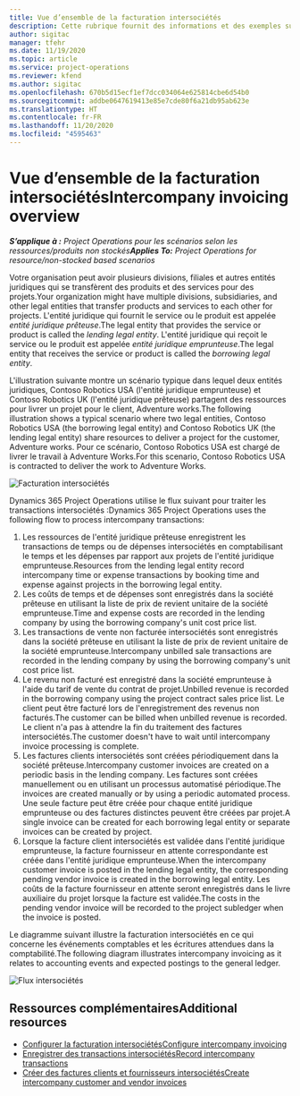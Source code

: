 ```yaml
---
title: Vue d’ensemble de la facturation intersociétés
description: Cette rubrique fournit des informations et des exemples sur la facturation intersociétés pour les projets.
author: sigitac
manager: tfehr
ms.date: 11/19/2020
ms.topic: article
ms.service: project-operations
ms.reviewer: kfend
ms.author: sigitac
ms.openlocfilehash: 670b5d15ecf1ef7dcc034064e625814cbe6d54b0
ms.sourcegitcommit: addbe0647619413e85e7cde80f6a21db95ab623e
ms.translationtype: HT
ms.contentlocale: fr-FR
ms.lasthandoff: 11/20/2020
ms.locfileid: "4595463"
---
```

# <a name="intercompany-invoicing-overview"></a><span data-ttu-id="0789e-103">Vue d’ensemble de la facturation intersociétés</span><span class="sxs-lookup"><span data-stu-id="0789e-103">Intercompany invoicing overview</span></span>

<span data-ttu-id="0789e-104">_**S’applique à :** Project Operations pour les scénarios selon les ressources/produits non stockés_</span><span class="sxs-lookup"><span data-stu-id="0789e-104">_**Applies To:** Project Operations for resource/non-stocked based scenarios_</span></span>

<span data-ttu-id="0789e-105">Votre organisation peut avoir plusieurs divisions, filiales et autres entités juridiques qui se transfèrent des produits et des services pour des projets.</span><span class="sxs-lookup"><span data-stu-id="0789e-105">Your organization might have multiple divisions, subsidiaries, and other legal entities that transfer products and services to each other for projects.</span></span> <span data-ttu-id="0789e-106">L'entité juridique qui fournit le service ou le produit est appelée *entité juridique prêteuse*.</span><span class="sxs-lookup"><span data-stu-id="0789e-106">The legal entity that provides the service or product is called the *lending legal entity*.</span></span> <span data-ttu-id="0789e-107">L'entité juridique qui reçoit le service ou le produit est appelée *entité juridique emprunteuse*.</span><span class="sxs-lookup"><span data-stu-id="0789e-107">The legal entity that receives the service or product is called the *borrowing legal entity*.</span></span>

<span data-ttu-id="0789e-108">L'illustration suivante montre un scénario typique dans lequel deux entités juridiques, Contoso Robotics USA (l'entité juridique emprunteuse) et Contoso Robotics UK (l'entité juridique prêteuse) partagent des ressources pour livrer un projet pour le client, Adventure works.</span><span class="sxs-lookup"><span data-stu-id="0789e-108">The following illustration shows a typical scenario where two legal entities, Contoso Robotics USA (the borrowing legal entity) and Contoso Robotics UK (the lending legal entity) share resources to deliver a project for the customer, Adventure works.</span></span> <span data-ttu-id="0789e-109">Pour ce scénario, Contoso Robotics USA est chargé de livrer le travail à Adventure Works.</span><span class="sxs-lookup"><span data-stu-id="0789e-109">For this scenario, Contoso Robotics USA is contracted to deliver the work to Adventure Works.</span></span>

![Facturation intersociétés](./media/IntercompanyScenario.png) 

<span data-ttu-id="0789e-111">Dynamics 365 Project Operations utilise le flux suivant pour traiter les transactions intersociétés :</span><span class="sxs-lookup"><span data-stu-id="0789e-111">Dynamics 365 Project Operations uses the following flow to process intercompany transactions:</span></span>

1. <span data-ttu-id="0789e-112">Les ressources de l'entité juridique prêteuse enregistrent les transactions de temps ou de dépenses intersociétés en comptabilisant le temps et les dépenses par rapport aux projets de l'entité juridique emprunteuse.</span><span class="sxs-lookup"><span data-stu-id="0789e-112">Resources from the lending legal entity record intercompany time or expense transactions by booking time and expense against projects in the borrowing legal entity.</span></span>
2. <span data-ttu-id="0789e-113">Les coûts de temps et de dépenses sont enregistrés dans la société prêteuse en utilisant la liste de prix de revient unitaire de la société emprunteuse.</span><span class="sxs-lookup"><span data-stu-id="0789e-113">Time and expense costs are recorded in the lending company by using the borrowing company's unit cost price list.</span></span>
3. <span data-ttu-id="0789e-114">Les transactions de vente non facturée intersociétés sont enregistrés dans la société prêteuse en utilisant la liste de prix de revient unitaire de la société emprunteuse.</span><span class="sxs-lookup"><span data-stu-id="0789e-114">Intercompany unbilled sale transactions are recorded in the lending company by using the borrowing company's unit cost price list.</span></span>
4. <span data-ttu-id="0789e-115">Le revenu non facturé est enregistré dans la société emprunteuse à l'aide du tarif de vente du contrat de projet.</span><span class="sxs-lookup"><span data-stu-id="0789e-115">Unbilled revenue is recorded in the borrowing company using the project contract sales price list.</span></span> <span data-ttu-id="0789e-116">Le client peut être facturé lors de l'enregistrement des revenus non facturés.</span><span class="sxs-lookup"><span data-stu-id="0789e-116">The customer can be billed when unbilled revenue is recorded.</span></span> <span data-ttu-id="0789e-117">Le client n'a pas à attendre la fin du traitement des factures intersociétés.</span><span class="sxs-lookup"><span data-stu-id="0789e-117">The customer doesn't have to wait until intercompany invoice processing is complete.</span></span>
5. <span data-ttu-id="0789e-118">Les factures clients intersociétés sont créées périodiquement dans la société prêteuse.</span><span class="sxs-lookup"><span data-stu-id="0789e-118">Intercompany customer invoices are created on a periodic basis in the lending company.</span></span> <span data-ttu-id="0789e-119">Les factures sont créées manuellement ou en utilisant un processus automatisé périodique.</span><span class="sxs-lookup"><span data-stu-id="0789e-119">The invoices are created manually or by using a periodic automated process.</span></span> <span data-ttu-id="0789e-120">Une seule facture peut être créée pour chaque entité juridique emprunteuse ou des factures distinctes peuvent être créées par projet.</span><span class="sxs-lookup"><span data-stu-id="0789e-120">A single invoice can be created for each borrowing legal entity or separate invoices can be created by project.</span></span>
6. <span data-ttu-id="0789e-121">Lorsque la facture client intersociétés est validée dans l'entité juridique emprunteuse, la facture fournisseur en attente correspondante est créée dans l'entité juridique emprunteuse.</span><span class="sxs-lookup"><span data-stu-id="0789e-121">When the intercompany customer invoice is posted in the lending legal entity, the corresponding pending vendor invoice is created in the borrowing legal entity.</span></span> <span data-ttu-id="0789e-122">Les coûts de la facture fournisseur en attente seront enregistrés dans le livre auxiliaire du projet lorsque la facture est validée.</span><span class="sxs-lookup"><span data-stu-id="0789e-122">The costs in the pending vendor invoice will be recorded to the project subledger when the invoice is posted.</span></span>

<span data-ttu-id="0789e-123">Le diagramme suivant illustre la facturation intersociétés en ce qui concerne les événements comptables et les écritures attendues dans la comptabilité.</span><span class="sxs-lookup"><span data-stu-id="0789e-123">The following diagram illustrates intercompany invoicing as it relates to accounting events and expected postings to the general ledger.</span></span>

![Flux intersociétés](./media/IntercompanyFlow.png)

## <a name="additional-resources"></a><span data-ttu-id="0789e-125">Ressources complémentaires</span><span class="sxs-lookup"><span data-stu-id="0789e-125">Additional resources</span></span>

- [<span data-ttu-id="0789e-126">Configurer la facturation intersociétés</span><span class="sxs-lookup"><span data-stu-id="0789e-126">Configure intercompany invoicing</span></span>](configure-intercompany-invoicing.md)
- [<span data-ttu-id="0789e-127">Enregistrer des transactions intersociétés</span><span class="sxs-lookup"><span data-stu-id="0789e-127">Record intercompany transactions</span></span>](create-intercompany-transactions.md)
- [<span data-ttu-id="0789e-128">Créer des factures clients et fournisseurs intersociétés</span><span class="sxs-lookup"><span data-stu-id="0789e-128">Create intercompany customer and vendor invoices</span></span>](create-intercompany-customer-vendor-invoices.md)
